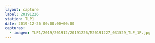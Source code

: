 ```yaml
---
layout: capture
label: 20191226
station: TLP1
date: 2019-12-26 00:00:00+00:00
capturas:
  - imagem: TLP1/2019/201912/20191226/M20191227_031529_TLP_1P.jpg
---
```

